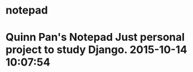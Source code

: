 # notepad
Quinn Pan's Notepad 
Just personal project to study Django.
2015-10-14 10:07:54
======================================
